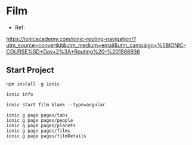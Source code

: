 # Film

- Ref:

https://ionicacademy.com/ionic-routing-navigation/?utm_source=convertkit&utm_medium=email&utm_campaign=%5BIONIC-COURSE%5D+Day+2%3A+Routing%20-%201568936

## Start Project

```
npm install -g ionic

ionic info

ionic start film blank --type=angular

ionic g page pages/tabs
ionic g page pages/people
ionic g page pages/planets
ionic g page pages/films
ionic g page pages/filmDetails

```




